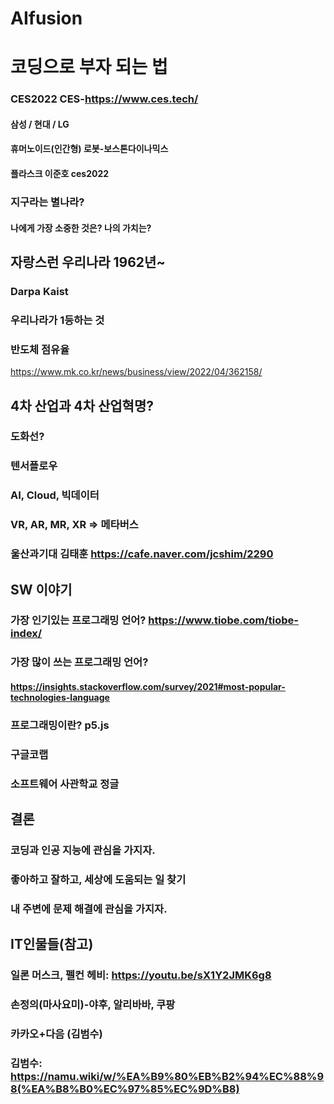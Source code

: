 # AIfusion
# 코딩으로 부자 되는 법

### CES2022 CES-https://www.ces.tech/
#### 삼성 / 현대 / LG 
#### 휴머노이드(인간형) 로봇-보스톤다이나믹스
#### 플라스크 이준호 ces2022

### 지구라는 별나라?
#### 나에게 가장 소중한 것은? 나의 가치는?

## 자랑스런 우리나라 1962년~
### Darpa Kaist
### 우리나라가 1등하는 것
### 반도체 점유율
https://www.mk.co.kr/news/business/view/2022/04/362158/

## 4차 산업과 4차 산업혁명?
### 도화선?
### 텐서플로우
### AI, Cloud, 빅데이터
### VR, AR, MR, XR => 메타버스
### 울산과기대 김태훈 https://cafe.naver.com/jcshim/2290

## SW 이야기  
### 가장 인기있는 프로그래밍 언어? https://www.tiobe.com/tiobe-index/
### 가장 많이 쓰는 프로그래밍 언어?
#### https://insights.stackoverflow.com/survey/2021#most-popular-technologies-language
### 프로그래밍이란? p5.js 
### 구글코랩
### 소프트웨어 사관학교 정글

## 결론
### 코딩과 인공 지능에 관심을 가지자.
### 좋아하고 잘하고, 세상에 도움되는 일 찾기
### 내 주변에 문제 해결에 관심을 가지자.

## IT인물들(참고)
### 일론 머스크, 펠컨 헤비: https://youtu.be/sX1Y2JMK6g8
### 손정의(마사요미)-야후, 알리바바, 쿠팡
### 카카오+다음 (김범수)
### 김범수: https://namu.wiki/w/%EA%B9%80%EB%B2%94%EC%88%98(%EA%B8%B0%EC%97%85%EC%9D%B8)
